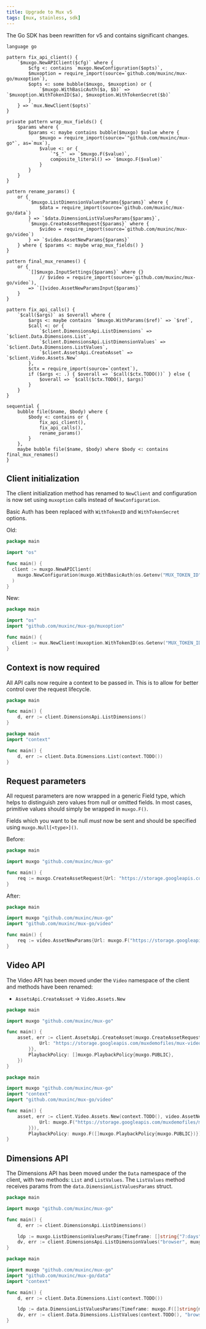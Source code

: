 ```yaml
---
title: Upgrade to Mux v5
tags: [mux, stainless, sdk]
---
```


The Go SDK has been rewritten for v5 and contains significant changes.

```grit
language go

pattern fix_api_client() {
	`$muxgo.NewAPIClient($cfg)` where {
		$cfg <: contains `muxgo.NewConfiguration($opts)`,
		$muxoption = require_import(source=`github.com/muxinc/mux-go/muxoption`),
		$opts <: some bubble($muxgo, $muxoption) or {
			`$muxgo.WithBasicAuth($a, $b)` => `$muxoption.WithTokenID($a), $muxoption.WithTokenSecret($b)`
		}
	} => `mux.NewClient($opts)`
}

private pattern wrap_mux_fields() {
	$params where {
		$params <: maybe contains bubble($muxgo) $value where {
			$muxgo = require_import(source=`"github.com/muxinc/mux-go"`, as=`mux`),
			$value <: or {
				`"$_"` => `$muxgo.F($value)`,
				composite_literal() => `$muxgo.F($value)`
			}
		}
	}
}

pattern rename_params() {
	or {
		`$muxgo.ListDimensionValuesParams{$params}` where {
			$data = require_import(source=`github.com/muxinc/mux-go/data`)
		} => `$data.DimensionListValuesParams{$params}`,
		`$muxgo.CreateAssetRequest{$params}` where {
			$video = require_import(source=`github.com/muxinc/mux-go/video`)
		} => `$video.AssetNewParams{$params}`
	} where { $params <: maybe wrap_mux_fields() }
}

pattern final_mux_renames() {
	or {
		`[]$muxgo.InputSettings{$params}` where {}
			// $video = require_import(source=`github.com/muxinc/mux-go/video`),
		=> `[]video.AssetNewParamsInput{$params}`
	}
}

pattern fix_api_calls() {
	`$call($args)` as $overall where {
		$args <: maybe contains `$muxgo.WithParams($ref)` => `$ref`,
		$call <: or {
			`$client.DimensionsApi.ListDimensions` => `$client.Data.Dimensions.List`,
			`$client.DimensionsApi.ListDimensionValues` => `$client.Data.Dimensions.ListValues`,
			`$client.AssetsApi.CreateAsset` => `$client.Video.Assets.New`
		},
		$ctx = require_import(source=`context`),
		if ($args <: .) { $overall => `$call($ctx.TODO())` } else {
			$overall => `$call($ctx.TODO(), $args)`
		}
	}
}

sequential {
	bubble file($name, $body) where {
		$body <: contains or {
			fix_api_client(),
			fix_api_calls(),
			rename_params()
		}
	},
	maybe bubble file($name, $body) where $body <: contains final_mux_renames()
}
```

## Client initialization

The client initialization method has renamed to `NewClient` and configuration is now set using `muxoption` calls instead of `NewConfiguration`.

Basic Auth has been replaced with `WithTokenID` and `WithTokenSecret` options.

Old:

```go
package main

import "os"

func main() {
  client := muxgo.NewAPIClient(
    muxgo.NewConfiguration(muxgo.WithBasicAuth(os.Getenv("MUX_TOKEN_ID"), os.Getenv("MUX_TOKEN_SECRET")))
  )
}
```

New:

```go
package main

import "os"
import "github.com/muxinc/mux-go/muxoption"

func main() {
  client := mux.NewClient(muxoption.WithTokenID(os.Getenv("MUX_TOKEN_ID")), muxoption.WithTokenSecret(os.Getenv("MUX_TOKEN_SECRET")))
}
```

## Context is now required

All API calls now require a context to be passed in. This is to allow for better control over the request lifecycle.

```go
package main

func main() {
	d, err := client.DimensionsApi.ListDimensions()
}
```

```go
package main
import "context"

func main() {
	d, err := client.Data.Dimensions.List(context.TODO())
}
```

## Request parameters

All request parameters are now wrapped in a generic Field type, which helps to distinguish zero values from null or omitted fields. In most cases, primitive values should simply be wrapped in `muxgo.F()`.

Fields which you want to be null _must_ now be sent and should be specified using `muxgo.Null[<type>]()`.

Before:

```go
package main

import muxgo "github.com/muxinc/mux-go"

func main() {
	req := muxgo.CreateAssetRequest{Url: "https://storage.googleapis.com/muxdemofiles/mux-video-intro.mp4", PlaybackPolicy: "public",}
}
```

After:

```go
package main

import muxgo "github.com/muxinc/mux-go"
import "github.com/muxinc/mux-go/video"

func main() {
	req := video.AssetNewParams{Url: muxgo.F("https://storage.googleapis.com/muxdemofiles/mux-video-intro.mp4"), PlaybackPolicy: muxgo.F("public")}
}
```

## Video API

The Video API has been moved under the `Video` namespace of the client and methods have been renamed:

- `AssetsApi.CreateAsset` -> `Video.Assets.New`

```go
package main

import muxgo "github.com/muxinc/mux-go"

func main() {
	asset, err := client.AssetsApi.CreateAsset(muxgo.CreateAssetRequest{Input: []muxgo.InputSettings{{
			Url: "https://storage.googleapis.com/muxdemofiles/mux-video-intro.mp4",
		}},
		PlaybackPolicy: []muxgo.PlaybackPolicy{muxgo.PUBLIC},
	})
}
```

```go
package main

import muxgo "github.com/muxinc/mux-go"
import "context"
import "github.com/muxinc/mux-go/video"

func main() {
	asset, err := client.Video.Assets.New(context.TODO(), video.AssetNewParams{Input: muxgo.F([]video.AssetNewParamsInput{{
			Url: muxgo.F("https://storage.googleapis.com/muxdemofiles/mux-video-intro.mp4"),
		}}),
		PlaybackPolicy: muxgo.F([]muxgo.PlaybackPolicy{muxgo.PUBLIC})})
}
```

## Dimensions API

The Dimensions API has been moved under the `Data` namespace of the client, with two methods: `List` and `ListValues`. The `ListValues` method receives params from the `data.DimensionListValuesParams` struct.

```go
package main

import muxgo "github.com/muxinc/mux-go"

func main() {
	d, err := client.DimensionsApi.ListDimensions()

	ldp := muxgo.ListDimensionValuesParams{Timeframe: []string{"7:days"}}
	dv, err := client.DimensionsApi.ListDimensionValues("browser", muxgo.WithParams(&ldp))
}
```

```go
package main

import muxgo "github.com/muxinc/mux-go"
import "github.com/muxinc/mux-go/data"
import "context"

func main() {
	d, err := client.Data.Dimensions.List(context.TODO())

	ldp := data.DimensionListValuesParams{Timeframe: muxgo.F([]string{muxgo.F("7:days")})}
	dv, err := client.Data.Dimensions.ListValues(context.TODO(), "browser", &ldp)
}
```
